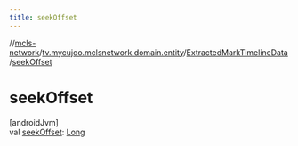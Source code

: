 ```yaml
---
title: seekOffset
---
```

//[mcls-network](../../../index.html)/[tv.mycujoo.mclsnetwork.domain.entity](../index.html)/[ExtractedMarkTimelineData](index.html)/[seekOffset](seek-offset.html)



# seekOffset



[androidJvm]\
val [seekOffset](seek-offset.html): [Long](https://kotlinlang.org/api/latest/jvm/stdlib/kotlin/-long/index.html)




